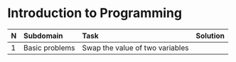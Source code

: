 # Introduction to Programming

N|Subdomain|Task|Solution
:-|:-|:-|-:
1|Basic problems|Swap the value of two variables|
